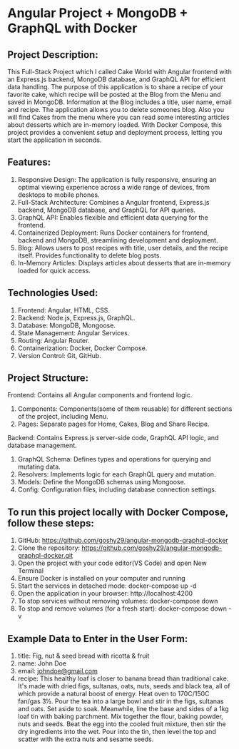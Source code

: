 # Angular Project + MongoDB + GraphQL with Docker
## Project Description:
This Full-Stack Project which I called Cake World with Angular frontend with an Express.js backend, MongoDB database, and GraphQL API for efficient data handling. Тhe purpose of this application is to share a recipe of your favorite cake, which recipe will be posted at the Blog from the Menu and saved in MongoDB. Information at the Blog includes a title, user name, email and recipe. The application allows you to delete someones blog. Also you will find Cakes from the menu where you can read some interesting articles about desserts which are in-memory loaded. With Docker Compose, this project provides a convenient setup and deployment process, letting you start the application in seconds.

## Features:
1. Responsive Design: The application is fully responsive, ensuring an optimal viewing experience across a wide range of devices, from desktops to mobile phones.
2. Full-Stack Architecture: Combines a Angular frontend, Express.js backend, MongoDB database, and GraphQL for API queries.
3. GraphQL API: Enables flexible and efficient data querying for the frontend.
4. Containerized Deployment: Runs Docker containers for frontend, backend and MongoDB, streamlining development and deployment.
5. Blog: Allows users to post recipes with title, user details, and the recipe itself. Provides functionality to delete blog posts.
6. In-Memory Articles: Displays articles about desserts that are in-memory loaded for quick access.

## Technologies Used:
1. Frontend: Angular, HTML, CSS.
2. Backend: Node.js, Express.js, GraphQL.
3. Database: MongoDB, Mongoose.
4. State Management: Angular Services.
5. Routing: Angular Router.
6. Containerization: Docker, Docker Compose.
7. Version Control: Git, GitHub.

## Project Structure:
Frontend: Contains all Angular components and frontend logic.
  1. Components: Components(some of them reusable) for different sections of the project, including Menu.
  2. Pages: Separate pages for Home, Cakes, Blog and Share Recipe.

Backend: Contains Express.js server-side code, GraphQL API logic, and database management.
  1. GraphQL Schema: Defines types and operations for querying and mutating data.
  2. Resolvers: Implements logic for each GraphQL query and mutation.
  3. Models: Define the MongoDB schemas using Mongoose.
  4. Config: Configuration files, including database connection settings.

## To run this project locally with Docker Compose, follow these steps:
1. GitHub: https://github.com/goshy29/angular-mongodb-graphql-docker
2. Clone the repository: https://github.com/goshy29/angular-mongodb-graphql-docker.git
3. Open the project with your code editor(VS Code) and open New Terminal
4. Ensure Docker is installed on your computer and running
5. Start the services in detached mode: docker-compose up -d
6. Open the application in your browser: http://localhost:4200
7. To stop services without removing volumes: docker-compose down
8. To stop and remove volumes (for a fresh start): docker-compose down -v

## Example Data to Enter in the User Form: 
1. title: Fig, nut & seed bread with ricotta & fruit
2. name: John Doe
3. email: johndoe@gmail.com
4. recipe: This healthy loaf is closer to banana bread than traditional cake. It's made with dried figs, sultanas, oats, nuts, seeds and black tea, all of which provide a natural boost of energy. Heat oven to 170C/150C fan/gas 3½. Pour the tea into a large bowl and stir in the figs, sultanas and oats. Set aside to soak. Meanwhile, line the base and sides of a 1kg loaf tin with baking parchment. Mix together the flour, baking powder, nuts and seeds. Beat the egg into the cooled fruit mixture, then stir the dry ingredients into the wet. Pour into the tin, then level the top and scatter with the extra nuts and sesame seeds.
